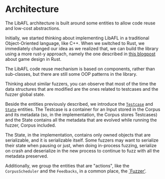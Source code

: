 # Architecture

The LibAFL architecture is built around some entities to allow code reuse and low-cost abstractions.

Initially, we started thinking about implementing LibAFL in a traditional Object-Oriented language, like C++. When we switched to Rust, we immediately changed our idea as we realized that, we can build the library using a more rust-y approach, namely the one described in [this blogpost](https://kyren.github.io/2018/09/14/rustconf-talk.html) about game design in Rust.

The LibAFL code reuse mechanism is based on components, rather than sub-classes, but there are still some OOP patterns in the library.

Thinking about similar fuzzers, you can observe that most of the time the data structures that are modified are the ones related to testcases and the fuzzer global state.

Beside the entities previously described, we introduce the [`Testcase`](https://docs.rs/libafl/latest/libafl/corpus/testcase/struct.Testcase.html) and [`State`](https://docs.rs/libafl/latest/libafl/state/struct.StdState.html) entities. The Testcase is a container for an Input stored in the Corpus and its metadata (so, in the implementation, the Corpus stores Testcases) and the State contains all the metadata that are evolved while running the fuzzer, Corpus included.

The State, in the implementation, contains only owned objects that are serializable, and it is serializable itself. Some fuzzers may want to serialize their state when pausing or just, when doing in-process fuzzing, serialize on crash and deserialize in the new process to continue to fuzz with all the metadata preserved.

Additionally, we group the entities that are "actions", like the `CorpusScheduler` and the `Feedbacks`, in a common place, the [`Fuzzer'](https://docs.rs/libafl/latest/libafl/fuzzer/struct.StdFuzzer.html).
